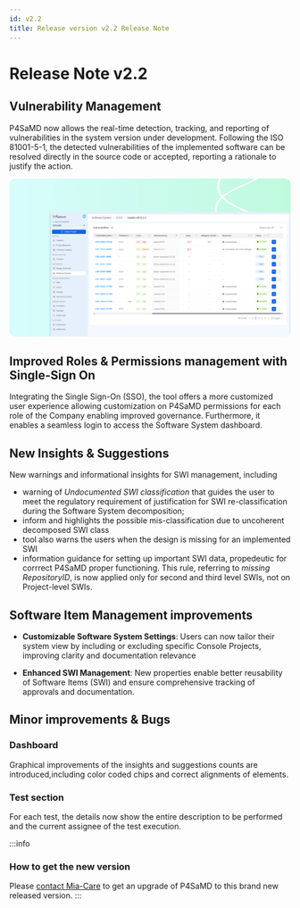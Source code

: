 ```yaml
---
id: v2.2
title: Release version v2.2 Release Note
---
```


# Release Note v2.2

## Vulnerability Management

P4SaMD now allows the real-time detection, tracking, and reporting of vulnerabilities in the system version under development. Following the ISO 81001-5-1, the detected vulnerabilities of the implemented software can be resolved directly in the source code or accepted, reporting a rationale to justify the action.  

![Vulnerability Management table](../img/MC-p4samd-vulnerability-v2.2.png)

## Improved Roles & Permissions management with Single-Sign On 
Integrating the Single Sign-On (SSO), the tool offers a more customized user experience allowing customization on P4SaMD permissions for each role of the Company enabling improved governance. Furthermore, it enables a seamless login to access the Software System dashboard. 


## New Insights & Suggestions 
New warnings and informational insights for SWI management, including 
- warning of _Undocumented SWI classification_ that guides the user to meet the regulatory requirement of justification for SWI re-classification during the Software System decomposition; 
- inform and highlights the possible mis-classification due to uncoherent decomposed SWI class 
- tool also warns the users when the design is missing for an implemented SWI
- information guidance for setting up important SWI data, propedeutic for corrrect P4SaMD proper functioning. This rule, referring to _missing RepositoryID_, is now applied only for second and third level SWIs, not on Project-level SWIs. 

## Software Item Management improvements
- **Customizable Software System Settings**: Users can now tailor their system view by including or excluding specific Console Projects, improving clarity and documentation relevance

- **Enhanced SWI Management**: New properties enable better reusability of Software Items (SWI) and ensure comprehensive tracking of approvals and documentation.


## Minor improvements & Bugs
### Dashboard
Graphical improvements of the insights and suggestions counts are introduced,including color coded chips and correct alignments of elements. 


### Test section
For each test, the details now show the entire description to be performed and the current assignee of the test execution. 


:::info 
### How to get the new version
Please [contact Mia-Care](mailto:services@mia-care.io?subject=P4SaMD%20update%20v2.2&body=Hello%20Mia-Care%20Team,%0A%0AI%20am%20interested%20in%20upgrading%20P4SaMD%20to%20v2.2%20...) to get an upgrade of P4SaMD to this brand new released version.
:::



